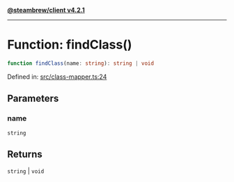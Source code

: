 [**@steambrew/client v4.2.1**](../README.md)

***

# Function: findClass()

```ts
function findClass(name: string): string | void
```

Defined in: [src/class-mapper.ts:24](https://github.com/shdwmtr/plugutil/blob/b52230e3bd417b9353d983856323dee8a90c4f70/client/src/class-mapper.ts#L24)

## Parameters

### name

`string`

## Returns

`string` \| `void`
